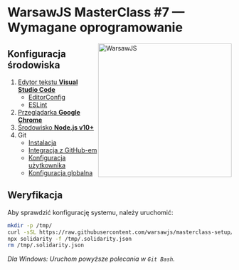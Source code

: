 # WarsawJS MasterClass #7 — Wymagane oprogramowanie

<img
    src="https://warsawjs.com/static/images/logos/logo-warsawjs.svg"
    alt="WarsawJS"
    style="float: right"
    width="300"
/>

## Konfiguracja środowiska

1. [Edytor tekstu **Visual Studio Code**][1]
    + [EditorConfig][8]
    + [ESLint][9]
2. [Przeglądarka **Google Chrome**][2]
3. [Środowisko **Node.js v10+**][3]
4. Git
    + [Instalacja][4]
    + [Integracja z GitHub-em][5]
    + [Konfiguracja użytkownika][6]
    + [Konfiguracja globalna][7]

## Weryfikacja

Aby sprawdzić konfigurację systemu, należy uruchomić:

```bash
mkdir -p /tmp/
curl -sSL https://raw.githubusercontent.com/warsawjs/masterclass-setup/master/7/.solidarity.json > /tmp/.solidarity.json
npx solidarity -f /tmp/.solidarity.json
rm /tmp/.solidarity.json
```

_Dla Windows: Uruchom powyższe polecania w `Git Bash`._

[1]: https://warsawjs.github.io/workshop-setup/partials/edytor-tekstu.html
[2]: https://warsawjs.github.io/workshop-setup/partials/przegladarka.html
[3]: https://warsawjs.github.io/workshop-setup/partials/node+npm.html
[4]: https://warsawjs.github.io/workshop-setup/partials/git-instalacja.html
[5]: https://warsawjs.github.io/workshop-setup/partials/git-integracja-z-github.html
[6]: https://warsawjs.github.io/workshop-setup/partials/git-konfiguracja-uzytkownika.html
[7]: https://warsawjs.github.io/workshop-setup/partials/git-konfiguracja-globalna.html
[8]: https://warsawjs.github.io/workshop-setup/partials/editorconfig.html
[9]: https://warsawjs.github.io/workshop-setup/partials/eslint.html
[10]: https://warsawjs.github.io/workshop-setup/partials/docker.html
[11]: https://docs.mongodb.com/manual/installation/
[12]: https://www.mongodb.com/download-center/compass
